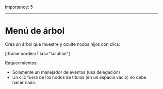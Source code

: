 importance: 5

---

# Menú de árbol

Crea un árbol que muestre y oculte nodos hijos con clics:

[iframe border=1 src="solution"]

Requerimientos:

- Solamente un manejador de eventos (usa delegación)
- Un clic fuera de los nodos de títulos (en un espacio vacío) no debe hacer nada.
